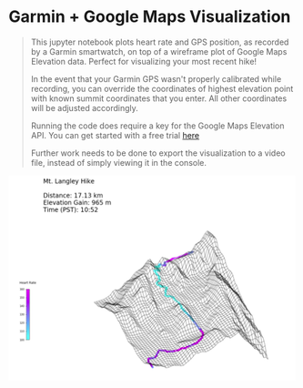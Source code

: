 # Garmin + Google Maps Visualization

> This jupyter notebook plots heart rate and GPS position, as recorded by a Garmin smartwatch, on top of a wireframe plot of Google Maps Elevation data. Perfect for visualizing your most recent hike!
>
> In the event that your Garmin GPS wasn't properly calibrated while recording, you can override the coordinates of highest elevation point with known summit coordinates that you enter. All other coordinates will be adjusted accordingly.
>
> Running the code does require a key for the Google Maps Elevation API. You can get started with a free trial [here](https://developers.google.com/maps/documentation/elevation/start)
>
> Further work needs to be done to export the visualization to a video file, instead of simply viewing it in the console.


![output_screenshot.png](output_screenshot.png)
